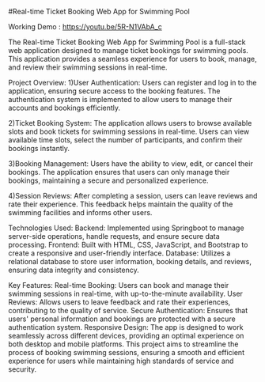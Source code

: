 #Real-time Ticket Booking Web App for Swimming Pool


Working Demo : https://youtu.be/5R-N1VAbA_c


The Real-time Ticket Booking Web App for Swimming Pool is a full-stack web application designed to manage ticket bookings for swimming pools. 
This application provides a seamless experience for users to book, manage, and review their swimming sessions in real-time.

Project Overview:
1)User Authentication: Users can register and log in to the application, ensuring secure access to the booking features. 
The authentication system is implemented to allow users to manage their accounts and bookings efficiently.

2)Ticket Booking System: The application allows users to browse available slots and book tickets for swimming sessions in real-time. 
Users can view available time slots, select the number of participants, and confirm their bookings instantly.

3)Booking Management: Users have the ability to view, edit, or cancel their bookings. 
The application ensures that users can only manage their bookings, maintaining a secure and personalized experience.

4)Session Reviews: After completing a session, users can leave reviews and rate their experience. 
This feedback helps maintain the quality of the swimming facilities and informs other users.

Technologies Used:
Backend: Implemented using Springboot to manage server-side operations, handle requests, and ensure secure data processing.
Frontend: Built with HTML, CSS, JavaScript, and Bootstrap to create a responsive and user-friendly interface.
Database: Utilizes a relational database to store user information, booking details, and reviews, ensuring data integrity and consistency.

Key Features:
Real-time Booking: Users can book and manage their swimming sessions in real-time, with up-to-the-minute availability.
User Reviews: Allows users to leave feedback and rate their experiences, contributing to the quality of service.
Secure Authentication: Ensures that users' personal information and bookings are protected with a secure authentication system.
Responsive Design: The app is designed to work seamlessly across different devices, providing an optimal experience on both desktop and mobile platforms.
This project aims to streamline the process of booking swimming sessions, ensuring a smooth and efficient experience for users while maintaining high standards of service and security.

